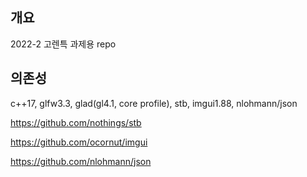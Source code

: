 ## 개요

2022-2 고렌특 과제용 repo

## 의존성

c++17, glfw3.3, glad(gl4.1, core profile), stb, imgui1.88, nlohmann/json

https://github.com/nothings/stb

https://github.com/ocornut/imgui

https://github.com/nlohmann/json
